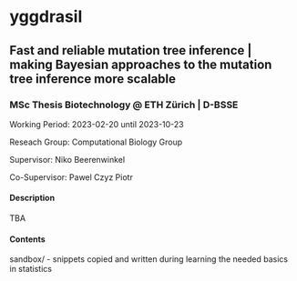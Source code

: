 # yggdrasil
## Fast and reliable mutation tree inference | making Bayesian approaches to the mutation tree inference more scalable 
### MSc Thesis Biotechnology @ ETH Zürich | D-BSSE


Working Period: 2023-02-20 until 2023-10-23

Reseach Group: Computational Biology Group

Supervisor: Niko Beerenwinkel

Co-Supervisor: Pawel Czyz Piotr

#### Description

TBA

#### Contents

sandbox/ - snippets copied and written during learning the needed basics in statistics

